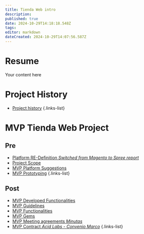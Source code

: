 ```yaml
---
title: Tienda Web intro
description: 
published: true
date: 2024-10-29T14:18:18.548Z
tags: 
editor: markdown
dateCreated: 2024-10-29T14:07:56.587Z
---
```


# Resume
Your content here

# Project History

- [Project history](/web-store-project/history)
{.links-list}

# MVP Tienda Web Project




## Pre

- [Platform RE-Definition *Switched from Magento to Spree report*](/web-store-project/definicion-de-plataforma-base)
- [Project Scope](/web-store-project/alcance-tienda-cenabast)
- [MVP Platform Suggestions](/web-store-project/spree-base-suggestion)
- [MVP Prototyping](/web-store-project/draft-wireframes-prototyping)
{.links-list}


## Post


- [MVP Developed Functionalities](/web-store-project/development-functionalities)
- [MVP Guidelines](/web-store-project//development-guidelines)
- [MVP Functionalities](/web-store-project/functionalities)
- [MVP Gems](/web-store-project/gems)
- [MVP Meeting agreements *Minutas*](/web-store-project/minutas)
- [MVP Contract *Acid Labs - Convenio Marco*](/web-store-project/mvp1-contract)
{.links-list}
